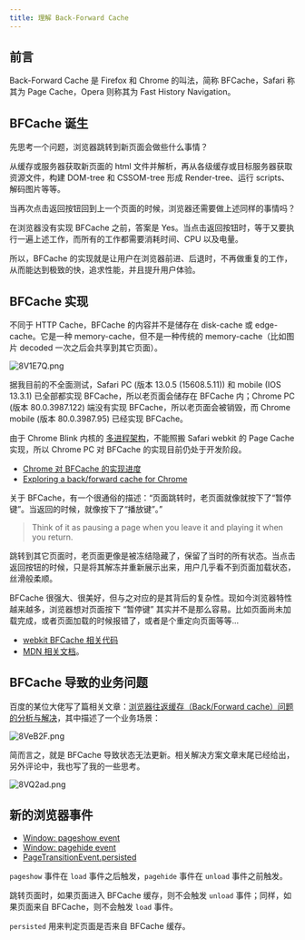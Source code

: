 ```yaml
---
title: 理解 Back-Forward Cache
---
```


## 前言

Back-Forward Cache 是 Firefox 和 Chrome 的叫法，简称 BFCache，Safari 称其为 Page Cache，Opera 则称其为 Fast History Navigation。

## BFCache 诞生

先思考一个问题，浏览器跳转到新页面会做些什么事情？

从缓存或服务器获取新页面的 html 文件并解析，再从各级缓存或目标服务器获取资源文件，构建 DOM-tree 和 CSSOM-tree 形成 Render-tree、运行 scripts、解码图片等等。

当再次点击返回按钮回到上一个页面的时候，浏览器还需要做上述同样的事情吗？

在浏览器没有实现 BFCache 之前，答案是 Yes。当点击返回按钮时，等于又要执行一遍上述工作，而所有的工作都需要消耗时间、CPU 以及电量。

所以，BFCache 的实现就是让用户在浏览器前进、后退时，不再做重复的工作，从而能达到极致的快，追求性能，并且提升用户体验。

## BFCache 实现

不同于 HTTP Cache，BFCache 的内容并不是储存在 disk-cache 或 edge-cache。它是一种 memory-cache，但不是一种传统的 memory-cache（比如图片 decoded 一次之后会共享到其它页面）。

![8V1E7Q.png](https://s1.ax1x.com/2020/03/12/8V1E7Q.png)

据我目前的不全面测试，Safari PC (版本 13.0.5 (15608.5.11)) 和 mobile (IOS 13.3.1) 已全部都实现 BFCache，所以老页面会储存在 BFCache 内；Chrome PC (版本 80.0.3987.122) 端没有实现 BFCache，所以老页面会被销毁，而 Chrome mobile (版本 80.0.3987.95) 已经实现 BFCache。

由于 Chrome Blink 内核的 [多进程架构](https://www.chromium.org/developers/design-documents/multi-process-architecture)，不能照搬 Safari webkit 的 Page Cache 实现，所以 Chrome PC 对 BFCache 的实现目前仍处于开发阶段。

- [Chrome 对 BFCache 的实现进度](https://www.chromestatus.com/feature/5815270035685376)
- [Exploring a back/forward cache for Chrome](https://developers.google.com/web/updates/2019/02/back-forward-cache)

关于 BFCache，有一个很通俗的描述：“页面跳转时，老页面就像就按下了“暂停键”。当返回的时候，就像按下了“播放键”。”

> Think of it as pausing a page when you leave it and playing it when you return.

跳转到其它页面时，老页面更像是被冻结隐藏了，保留了当时的所有状态。当点击返回按钮的时候，只是将其解冻并重新展示出来，用户几乎看不到页面加载状态，丝滑般柔顺。

BFCache 很强大、很美好，但与之对应的是其背后的复杂性。现如今浏览器特性越来越多，浏览器想对页面按下 “暂停键” 其实并不是那么容易。比如页面尚未加载完成，或者页面加载的时候报错了，或者是个重定向页面等等...

- [webkit BFCache 相关代码](https://github.com/WebKit/webkit/blob/master/Source/WebCore/history/BackForwardCache.cpp)
- [MDN 相关文档](https://developer.mozilla.org/en-US/docs/Mozilla/Firefox/Releases/1.5/Using_Firefox_1.5_caching)。

## BFCache 导致的业务问题

百度的某位大佬写了篇相关文章：[浏览器往返缓存（Back/Forward cache）问题的分析与解决](https://github.com/LeuisKen/leuisken.github.io/issues/6)，其中描述了一个业务场景：

![8VeB2F.png](https://s1.ax1x.com/2020/03/11/8VeB2F.png)

简而言之，就是 BFCache 导致状态无法更新。相关解决方案文章末尾已经给出，另外评论中，我也写了我的一些思考。

![8VQ2ad.png](https://s1.ax1x.com/2020/03/12/8VQ2ad.png)

## 新的浏览器事件

- [Window: pageshow event](https://developer.mozilla.org/en-US/docs/Web/API/Window/pageshow_event)
- [Window: pagehide event](https://developer.mozilla.org/en-US/docs/Web/API/Window/pagehide_event)
- [PageTransitionEvent.persisted](https://developer.mozilla.org/en-US/docs/Web/API/PageTransitionEvent/persisted)

`pageshow` 事件在 `load` 事件之后触发，`pagehide` 事件在 `unload` 事件之前触发。

跳转页面时，如果页面进入 BFCache 缓存，则不会触发 `unload` 事件；同样，如果页面来自 BFCache，则不会触发 `load` 事件。

`persisted` 用来判定页面是否来自 BFCache 缓存。
